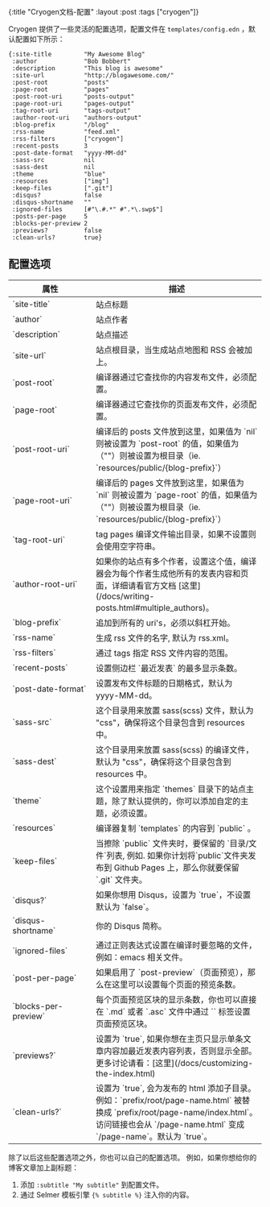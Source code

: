 {:title "Cryogen文档-配置"
 :layout :post
 :tags  ["cryogen"]}

 Cryogen 提供了一些灵活的配置选项，配置文件在 `templates/config.edn` ，默认配置如下所示：
```
{:site-title         "My Awesome Blog"
 :author             "Bob Bobbert"
 :description        "This blog is awesome"
 :site-url           "http://blogawesome.com/"
 :post-root          "posts"
 :page-root          "pages"
 :post-root-uri      "posts-output"
 :page-root-uri      "pages-output"
 :tag-root-uri       "tags-output"
 :author-root-uri    "authors-output"
 :blog-prefix        "/blog"
 :rss-name           "feed.xml"
 :rss-filters        ["cryogen"]
 :recent-posts       3
 :post-date-format   "yyyy-MM-dd"
 :sass-src           nil
 :sass-dest          nil
 :theme              "blue"
 :resources          ["img"]
 :keep-files         [".git"]
 :disqus?            false
 :disqus-shortname   ""
 :ignored-files      [#"\.#.*" #".*\.swp$"]
 :posts-per-page     5
 :blocks-per-preview 2
 :previews?          false
 :clean-urls?        true}
```

## 配置选项

<table class="table table-bordered">
<thead>
<tr>
<th>属性</th>
<th>描述</th>
</tr>
</thead>
<tbody>
<tr>
<td style="width:150px">`site-title`</td>
<td>站点标题</td>
</tr>
<tr>
<td>`author`</td>
<td>站点作者</td>
</tr>
<tr>
<td>`description`</td>
<td>站点描述</td>
</tr>
<tr>
<td>`site-url`</td>
<td>站点根目录，当生成站点地图和 RSS 会被加上。</td>
</tr>
<tr>
<td>`post-root`</td>
<td>编译器通过它查找你的内容发布文件，必须配置。
</td>
</tr>
<tr>
<td>`page-root`</td>
<td>编译器通过它查找你的页面发布文件，必须配置。
</td>
</tr>
<tr>
<td>`post-root-uri`</td>
<td>编译后的 posts 文件放到这里，如果值为 `nil` 则被设置为 `post-root` 的值，如果值为（""）则被设置为根目录（ie. `resources/public/{blog-prefix}`）</td>
</tr>
<tr>
<tr>
<td>`page-root-uri`</td>
<td>编译后的 pages 文件放到这里，如果值为 `nil` 则被设置为 `page-root` 的值，如果值为（""）则被设置为根目录（ie. `resources/public/{blog-prefix}`）</td>

</tr>
<td>`tag-root-uri`</td>
<td>tag pages 编译文件输出目录，如果不设置则会使用空字符串。</td>
</tr>
<tr>
</tr>
<td>`author-root-uri`</td>
<td>如果你的站点有多个作者，设置这个值，编译器会为每个作者生成他所有的发表内容和页面，详细请看官方文档 [这里](/docs/writing-posts.html#multiple_authors)。</td>
</tr>
<td>`blog-prefix`</td>
<td>追加到所有的 uri's，必须以斜杠开始。</td>
</tr>
<tr>
<td>`rss-name`</td>
<td>生成 rss 文件的名字, 默认为 rss.xml。</td>
</tr>
<tr>
<td>`rss-filters`</td>
<td>通过 tags 指定 RSS 文件内容的范围。</td>
</tr>
<tr>
<td>`recent-posts`</td>
<td>设置侧边栏 `最近发表` 的最多显示条数。</td>
</tr>
<tr>
<td>`post-date-format`</td>
<td>设置发布文件标题的日期格式，默认为 yyyy-MM-dd。</td>
</tr>
<tr>
<td>`sass-src`</td>
<td>这个目录用来放置 sass(scss) 文件，默认为 "css"，确保将这个目录包含到 resources 中。</td>
</tr>
<tr>
<td>`sass-dest`</td>
<td>这个目录用来放置 sass(scss) 的编译文件，默认为 "css"，确保将这个目录包含到 resources 中。</td>
</tr>
<tr>
<td>`theme`</td>
<td>这个设置用来指定 `themes` 目录下的站点主题，除了默认提供的，你可以添加自定的主题，必须设置。</td>
</tr>
<tr>
<td>`resources`</td>
<td>编译器复制 `templates` 的内容到 `public` 。 </td>
</tr>
<tr>
<td>`keep-files`</td>
<td>当擦除 `public` 文件夹时，要保留的 `目录/文件`列表, 例如. 如果你计划将`public`文件夹发布到 Github Pages 上，那么你就要保留 `.git` 文件夹。</td>
</tr>
<tr>
<td>`disqus?`</td>
<td>如果你想用 Disqus，设置为 `true`，不设置默认为 `false`。</td>
</tr>
<tr>
<td>`disqus-shortname`</td>
<td>你的 Disqus 简称。</td>
</tr>
<tr>
<td>`ignored-files`</td>
<td>通过正则表达式设置在编译时要忽略的文件，例如：emacs 相关文件。</td>
</tr>
<tr>
<td>`post-per-page`</td>
<td>如果启用了 `post-preview`（页面预览），那么在这里可以设置每个页面的预览条数。</td>
</tr>
<tr>
<td>`blocks-per-preview`</td>
<td>每个页面预览区块的显示条数，你也可以直接在 `.md` 或者 `.asc` 文件中通过 `<!--more-->` 标签设置页面预览区块。</td>
</tr>
<tr>
<td>`previews?`</td>
<td>设置为 `true`, 如果你想在主页只显示单条文章内容加最近发表内容列表，否则显示全部。更多讨论请看：[这里](/docs/customizing-the-index.html)</td>
</tr>
<tr>
<td>`clean-urls?`</td>
<td>设置为 `true`, 会为发布的 html 添加子目录。例如：`prefix/root/page-name.html` 被替换成 `prefix/root/page-name/index.html`。访问链接也会从 `/page-name.html` 变成 `/page-name`。默认为 `true`。</td>
</tr>
<tr>
</tr>
</tbody>
</table>

除了以后这些配置选项之外，你也可以自己的配置选项。 例如，如果你想给你的博客文章加上副标题：

1. 添加 `:subtitle "My subtitle"` 到配置文件。
2. 通过 Selmer 模板引擎 `{% subtitle %}` 注入你的内容。
